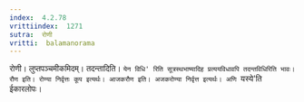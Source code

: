 ```yaml
---
index:  4.2.78
vrittiindex:  1271
sutra:  रोणी
vritti:  balamanorama 
---
```


रोणी। लुप्तपञ्चमीकमिदम्। तदन्तादिति। `येन विधि' रिति सूत्रस्थभाष्यादिह प्रत्ययविधावपि तदन्तविधिरिति भावः। रौण इति। रोण्या निर्वृत्तः कूप इत्यर्थः। आजकरौण इति। अजकरोण्या निर्वृत्त इत्यर्थः। अणि `यस्ये'ति ईकारलोपः।

